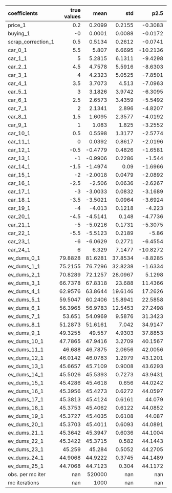 | coefficients       |   true values |        mean |      std |     p2.5 |    p97.5 |
|:-------------------|--------------:|------------:|---------:|---------:|---------:|
| price_1            |        0.2    |      0.2099 |   0.2155 |  -0.3083 |   0.5704 |
| buying_1           |       -0      |      0.0001 |   0.0088 |  -0.0172 |   0.0179 |
| scrap_correction_1 |        0.5    |      0.5134 |   0.2612 |  -0.0741 |   0.9721 |
| car_0_1            |        5.5    |      5.807  |   6.6695 | -10.2136 |  16.9599 |
| car_1_1            |        5      |      5.2815 |   6.1311 |  -9.4298 |  15.487  |
| car_2_1            |        4.5    |      4.7578 |   5.5916 |  -8.6303 |  14.0596 |
| car_3_1            |        4      |      4.2323 |   5.0525 |  -7.8501 |  12.7106 |
| car_4_1            |        3.5    |      3.7073 |   4.513  |  -7.0963 |  11.2575 |
| car_5_1            |        3      |      3.1826 |   3.9742 |  -6.3095 |   9.8308 |
| car_6_1            |        2.5    |      2.6573 |   3.4359 |  -5.5492 |   8.3888 |
| car_7_1            |        2      |      2.1341 |   2.896  |  -4.8207 |   6.9647 |
| car_8_1            |        1.5    |      1.6095 |   2.3577 |  -4.0192 |   5.5295 |
| car_9_1            |        1      |      1.083  |   1.825  |  -3.2552 |   4.1358 |
| car_10_1           |        0.5    |      0.5598 |   1.3177 |  -2.5774 |   2.7615 |
| car_11_1           |        0      |      0.0392 |   0.8617 |  -2.0196 |   1.482  |
| car_12_1           |       -0.5    |     -0.4779 |   0.4826 |  -1.6581 |   0.3246 |
| car_13_1           |       -1      |     -0.9906 |   0.2286 |  -1.544  |  -0.6081 |
| car_14_1           |       -1.5    |     -1.4974 |   0.09   |  -1.6966 |  -1.3511 |
| car_15_1           |       -2      |     -2.0018 |   0.0479 |  -2.0892 |  -1.9057 |
| car_16_1           |       -2.5    |     -2.506  |   0.0636 |  -2.6267 |  -2.3783 |
| car_17_1           |       -3      |     -3.0033 |   0.0832 |  -3.1689 |  -2.837  |
| car_18_1           |       -3.5    |     -3.5021 |   0.0964 |  -3.6924 |  -3.3116 |
| car_19_1           |       -4      |     -4.013  |   0.1218 |  -4.223  |  -3.7534 |
| car_20_1           |       -4.5    |     -4.5141 |   0.148  |  -4.7736 |  -4.2055 |
| car_21_1           |       -5      |     -5.0216 |   0.1731 |  -5.3075 |  -4.6507 |
| car_22_1           |       -5.5    |     -5.5123 |   0.2189 |  -5.86   |  -5.0026 |
| car_23_1           |       -6      |     -6.0629 |   0.2771 |  -6.4554 |  -5.3962 |
| car_24_1           |        6      |      6.329  |   7.1477 | -10.8272 |  18.2751 |
| ev_dums_0_1        |       79.8828 |     81.6281 |  37.8534 |  -8.8285 | 144.814  |
| ev_dums_1_1        |       75.2155 |     76.7296 |  32.8238 |  -1.6334 | 131.5    |
| ev_dums_2_1        |       70.8289 |     72.1257 |  28.0967 |   5.1298 | 118.989  |
| ev_dums_3_1        |       66.7378 |     67.8318 |  23.688  |  11.4366 | 107.325  |
| ev_dums_4_1        |       62.9576 |     63.8644 |  19.6146 |  17.2626 |  96.5404 |
| ev_dums_5_1        |       59.5047 |     60.2406 |  15.8941 |  22.5858 |  86.6932 |
| ev_dums_6_1        |       56.3965 |     56.9783 |  12.5453 |  27.2498 |  77.9363 |
| ev_dums_7_1        |       53.651  |     54.0969 |   9.5876 |  31.3423 |  70.2068 |
| ev_dums_8_1        |       51.2873 |     51.6161 |   7.042  |  34.9147 |  63.4568 |
| ev_dums_9_1        |       49.3255 |     49.557  |   4.9303 |  37.8853 |  57.8537 |
| ev_dums_10_1       |       47.7865 |     47.9416 |   3.2709 |  40.1567 |  53.4499 |
| ev_dums_11_1       |       46.688  |     46.7875 |   2.0656 |  42.0056 |  50.2663 |
| ev_dums_12_1       |       46.0142 |     46.0783 |   1.2979 |  43.1201 |  48.3351 |
| ev_dums_13_1       |       45.6657 |     45.7109 |   0.9008 |  43.6293 |  47.3061 |
| ev_dums_14_1       |       45.5026 |     45.5393 |   0.7273 |  43.9431 |  46.8588 |
| ev_dums_15_1       |       45.4286 |     45.4618 |   0.656  |  44.0242 |  46.64   |
| ev_dums_16_1       |       45.3956 |     45.4273 |   0.6272 |  44.0597 |  46.5639 |
| ev_dums_17_1       |       45.3813 |     45.4124 |   0.6161 |  44.079  |  46.5201 |
| ev_dums_18_1       |       45.3753 |     45.4062 |   0.6122 |  44.0852 |  46.5055 |
| ev_dums_19_1       |       45.3727 |     45.4035 |   0.6108 |  44.087  |  46.501  |
| ev_dums_20_1       |       45.3703 |     45.4011 |   0.6093 |  44.0891 |  46.4969 |
| ev_dums_21_1       |       45.3642 |     45.3947 |   0.6036 |  44.1004 |  46.482  |
| ev_dums_22_1       |       45.3422 |     45.3715 |   0.582  |  44.1443 |  46.4141 |
| ev_dums_23_1       |       45.259  |     45.284  |   0.5052 |  44.2705 |  46.223  |
| ev_dums_24_1       |       44.9068 |     44.9222 |   0.3745 |  44.1489 |  45.6628 |
| ev_dums_25_1       |       44.7068 |     44.7123 |   0.304  |  44.1172 |  45.2815 |
| obs. per mc iter   |      nan      | 520000      | nan      | nan      | nan      |
| mc iterations      |      nan      |   1000      | nan      | nan      | nan      |
